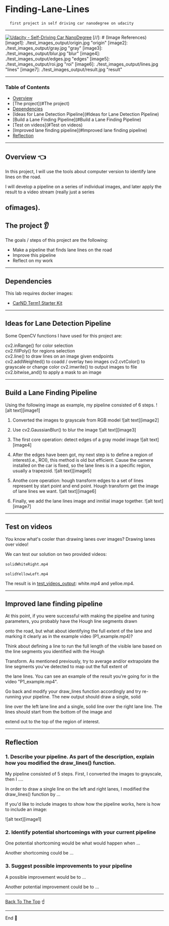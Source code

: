 # Finding-Lane-Lines
```
  first project in self driving car nanodegree on udacity
```
---
[![Udacity - Self-Driving Car NanoDegree](https://s3.amazonaws.com/udacity-sdc/github/shield-carnd.svg)](http://www.udacity.com/drive)
[//]: # (Image References)
[image1]: ./test_images_output/origin.jpg "origin"
[image2]: ./test_images_output/gray.jpg "gray"
[image3]: ./test_images_output/blur.jpg "blur"
[image4]: ./test_images_output/edges.jpg "edges"
[image5]: ./test_images_output/roi.jpg "roi"
[image6]: ./test_images_output/lines.jpg "lines"
[image7]: ./test_images_output/result.jpg "result"

---


### Table of Contents


- [Overview](#Overview)
- [The project](#The project)
- [Dependencies](#Dependencies)
- [Ideas for Lane Detection Pipeline](#Ideas for Lane Detection Pipeline)
- [Build a Lane Finding Pipeline](#Build a Lane Finding Pipeline)
- [Test on videos](#Test on videos)
- [Improved lane finding pipeline](#Improved lane finding pipeline)
- [Reflection](#Reflection)
---

## Overview :point_left:

In this project, I will use the tools about computer version to identify lane lines on the road.

I will develop a pipeline on a series of individual images, and later apply the result to a video stream (really just a series

ofimages).
---

## The project :ear:

The goals / steps of this project are the following:
* Make a pipeline that finds lane lines on the road
* Improve this pipeline
* Reflect on my work



---




## Dependencies

This lab requires docker images:

* [CarND Term1 Starter Kit](https://github.com/udacity/CarND-Term1-Starter-Kit)




---
## Ideas for Lane Detection Pipeline


Some OpenCV functions I have used for this project are:

cv2.inRange() for color selection  
cv2.fillPoly() for regions selection  
cv2.line() to draw lines on an image given endpoints  
cv2.addWeighted() to coadd / overlay two images cv2.cvtColor() to grayscale or change color cv2.imwrite() to output images to file  
cv2.bitwise_and() to apply a mask to an image  


---

## Build a Lane Finding Pipeline

Using the following image as example, my pipeline consisted of 6 steps. 
![alt text][image1]

1. Converted the images to grayscale from RGB model 
![alt text][image2]  

2. Use cv2.GaussianBlur() to blur the image
![alt text][image3]  

3. The first core operation: detect edges of a gray model image
![alt text][image4]  

4. After the edges have been got, my next step is to define a region of interest(i.e., ROI), this method is old but efficient. Cause the camere installed on the car is fixed, so the lane lines is in a specific region, usually a trapezoid.
![alt text][image5]  

5. Anothe core operation: hough transform edges to a set of lines represent by start point and end point. Hough transform get the image of lane lines we want.
![alt text][image6]  

6. Finally, we add the lane lines image and innitial image together.
![alt text][image7]  


---
## Test on videos

You know what's cooler than drawing lanes over images? Drawing lanes over video!

We can test our solution on two provided videos:

`solidWhiteRight.mp4`

`solidYellowLeft.mp4`  

The result is in [test_videos_output](https://github.com/liferlisiqi/Finding-Lane-Lines/tree/master/test_videos_output): white.mp4 and yelloe.mp4.


---
## Improved lane finding pipeline

At this point, if you were successful with making the pipeline and tuning parameters, you probably have the Hough line segments drawn 

onto the road, but what about identifying the full extent of the lane and marking it clearly as in the example video (P1_example.mp4)?

Think about defining a line to run the full length of the visible lane based on the line segments you identified with the Hough 

Transform. As mentioned previously, try to average and/or extrapolate the line segments you've detected to map out the full extent of

the lane lines. You can see an example of the result you're going for in the video "P1_example.mp4".

Go back and modify your draw_lines function accordingly and try re-running your pipeline. The new output should draw a single, solid 

line over the left lane line and a single, solid line over the right lane line. The lines should start from the bottom of the image and 

extend out to the top of the region of interest.


---
## Reflection
### 1. Describe your pipeline. As part of the description, explain how you modified the draw_lines() function.

My pipeline consisted of 5 steps. First, I converted the images to grayscale, then I .... 

In order to draw a single line on the left and right lanes, I modified the draw_lines() function by ...

If you'd like to include images to show how the pipeline works, here is how to include an image: 

![alt text][image1]


### 2. Identify potential shortcomings with your current pipeline


One potential shortcoming would be what would happen when ... 

Another shortcoming could be ...


### 3. Suggest possible improvements to your pipeline

A possible improvement would be to ...

Another potential improvement could be to ...


---
[Back To The Top](#README.md) :point_up:

---

End :raising_hand:
